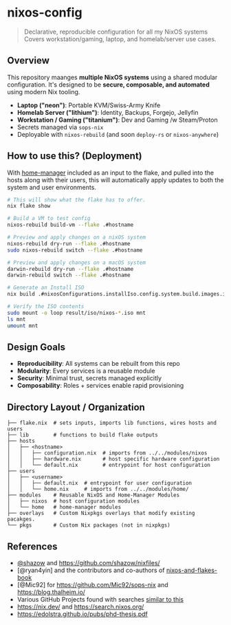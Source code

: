 # nixos-config

> Declarative, reproducible configuration for all my NixOS systems
> Covers workstation/gaming, laptop, and homelab/server use cases.

## Overview

This repository maanges **multiple NixOS systems** using a shared modular configuration.
It's designed to be **secure, composable, and automated** using modern Nix tooling.

- **Laptop ("neon")**: Portable KVM/Swiss-Army Knife
- **Homelab Server ("lithium")**: Identity, Backups, Forgejo, Jellyfin
- **Workstation / Gaming ("titanium")**: Dev and Gaming /w Steam/Proton
- Secrets managed via `sops-nix`
- Deployable with `nixos-rebuild` (and soon `deploy-rs` or `nixos-anywhere`)


## How to use this? (Deployment)

With [home-manager](https://github.com/nix-community/home-manager) included as
an input to the flake, and pulled into the hosts along with their users, this
will automatically apply updates to both the system and user environments.


```bash
# This will show what the flake has to offer.
nix flake show

# Build a VM to test config
nixos-rebuild build-vm --flake .#hostname

# Preview and apply changes on a nixOS system
nixos-rebuild dry-run --flake .#hostname
sudo nixos-rebuild switch --flake .#hostname

# Preview and apply changes on a macOS system
darwin-rebuild dry-run --flake .#hostname
darwin-rebuild switch --flake .#hostname

# Generate an Install ISO
nix build .#nixosConfigurations.installIso.config.system.build.images.iso

# Verify the ISO contents
sudo mount -o loop result/iso/nixos-*.iso mnt
ls mnt
umount mnt
```

## Design Goals

- **Reproducibility**: All systems can be rebuilt from this repo
- **Modularity**: Every services is a reusable module
- **Security**: Minimal trust, secrets managed explicitly
- **Composability**: Roles + services enable rapid provisioning

## Directory Layout / Organization

```
├── flake.nix  # sets inputs, imports lib functions, wires hosts and users
├── lib        # functions to build flake outputs
├── hosts
│   ├── <hostname>
│   │   ├── configuration.nix  # imports from ../../modules/nixos
│   │   ├── hardware.nix       # host specific hardware configuration
│   │   └── default.nix        # entrypoint for host configuration
├── users
│   ├── <username>
│   │   ├── default.nix  # entrypoint for user configuration
│   │   └── home.nix     # imports from ../../modules/home/
├── modules    # Reusable NixOS and Home-Manager Modules
│   ├── nixos  # host configuration modules
│   └── home   # home-manager modules
├── overlays   # Custom Nixpkgs overlays that modify existing pacakges.
└── pkgs       # Custom Nix packages (not in nixpkgs)

```

## References

- [@shazow](https://github.com/shazow/) and https://github.com/shazow/nixfiles/
- [@ryan4yin] and the contributors and co-authors of [nixos-and-flakes-book](https://nixos-and-flakes.thiscute.world/)
- [@Mic92] for https://github.com/Mic92/sops-nix and https://blog.thalheim.io/
- Various GitHub Projects found with searches [similar to this](https://github.com/search?q=language%3ANix+sops-nix.nixosModules.sops&type=code)
- https://nix.dev/ and https://search.nixos.org/
- https://edolstra.github.io/pubs/phd-thesis.pdf
